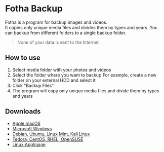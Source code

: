 # Fotha Backup
Fotha is a program for backup images and videos.  
It copies only unique media files and divides them by types and years. You can backup from different folders to a single backup folder.
> None of your data is sent to the Internet

## How to use
1. Select media folder with your photos and videos
2. Select the folder where you want to backup
For example, create a new folder on your external HDD and select it
3. Click "Backup Files"
4. The program will copy only unique media files and divide them by types and years

## Downloads
- [Apple macOS](https://github.com/fotha/fotha/releases/download/v1.0.0/Fotha-Backup-1.0.0.dmg)
- [Microsoft Windows](https://github.com/fotha/fotha/releases/download/v1.0.0/Fotha-Backup-1.0.0-x64.exe)
- [Debian, Ubuntu, Linux Mint, Kali Linux](https://github.com/fotha/fotha/releases/download/v1.0.0/fotha_1.0.0_amd64.deb)
- [Fedora, CentOS, RHEL, OpenSUSE](https://github.com/fotha/fotha/releases/download/v1.0.0/fotha-1.0.0.x86_64.rpm)
- [Linux AppImage](https://github.com/fotha/fotha/releases/download/v1.0.0/Fotha-Backup-1.0.0.AppImage)
